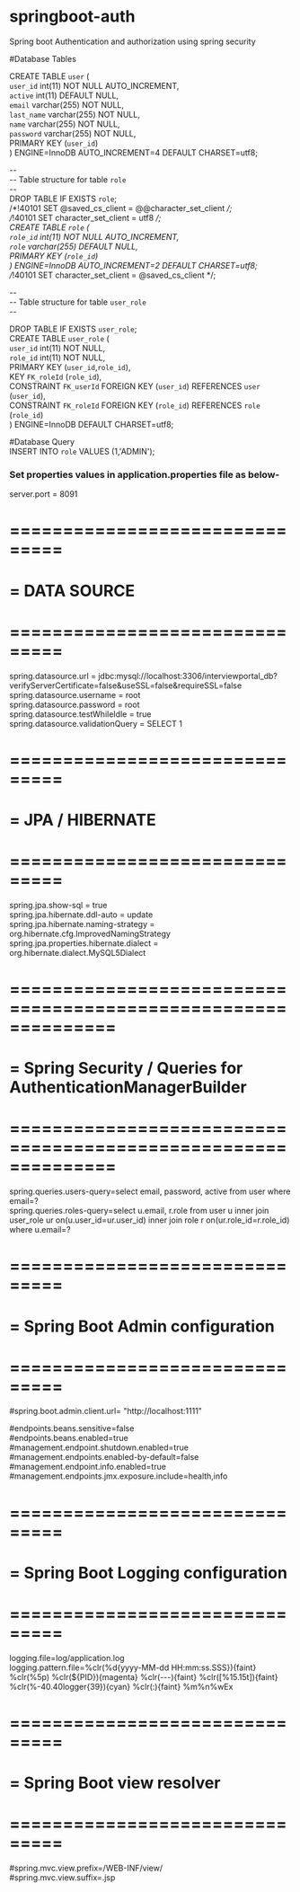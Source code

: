 # springboot-auth
Spring boot Authentication and authorization using spring security

#Database Tables

CREATE TABLE `user` (</br>
  `user_id` int(11) NOT NULL AUTO_INCREMENT,</br>
  `active` int(11) DEFAULT NULL,</br>
  `email` varchar(255) NOT NULL,</br>
  `last_name` varchar(255) NOT NULL,</br>
  `name` varchar(255) NOT NULL,</br>
  `password` varchar(255) NOT NULL,</br>
  PRIMARY KEY (`user_id`)</br>
) ENGINE=InnoDB AUTO_INCREMENT=4 DEFAULT CHARSET=utf8;</br>

--</br>
-- Table structure for table `role`</br>
--</br>
DROP TABLE IF EXISTS `role`;</br>
/*!40101 SET @saved_cs_client     = @@character_set_client */;</br>
/*!40101 SET character_set_client = utf8 */;</br>
CREATE TABLE `role` (</br>
  `role_id` int(11) NOT NULL AUTO_INCREMENT,</br>
  `role` varchar(255) DEFAULT NULL,</br>
  PRIMARY KEY (`role_id`)</br>
) ENGINE=InnoDB AUTO_INCREMENT=2 DEFAULT CHARSET=utf8;</br>
/*!40101 SET character_set_client = @saved_cs_client */;</br>

--</br>
-- Table structure for table `user_role`</br>
--</br>

DROP TABLE IF EXISTS `user_role`;</br>
CREATE TABLE `user_role` (</br>
  `user_id` int(11) NOT NULL,</br>
  `role_id` int(11) NOT NULL,</br>
  PRIMARY KEY (`user_id`,`role_id`),</br>
  KEY `FK_roleId` (`role_id`),</br>
  CONSTRAINT `FK_userId` FOREIGN KEY (`user_id`) REFERENCES `user` (`user_id`),</br>
  CONSTRAINT `FK_roleId` FOREIGN KEY (`role_id`) REFERENCES `role` (`role_id`)</br>
) ENGINE=InnoDB DEFAULT CHARSET=utf8;</br>

#Database Query</br>
INSERT INTO `role` VALUES (1,'ADMIN');<br/>


<h3>Set properties values in application.properties file as below-</h3>

server.port = 8091<br/>

# ===============================
# = DATA SOURCE
# ===============================
spring.datasource.url = jdbc:mysql://localhost:3306/interviewportal_db?verifyServerCertificate=false&useSSL=false&requireSSL=false<br/>
spring.datasource.username = root<br/>
spring.datasource.password = root<br/>
spring.datasource.testWhileIdle = true<br/>
spring.datasource.validationQuery = SELECT 1<br/>


# ===============================
# = JPA / HIBERNATE
# ===============================
spring.jpa.show-sql = true<br/>
spring.jpa.hibernate.ddl-auto = update<br/>
spring.jpa.hibernate.naming-strategy = org.hibernate.cfg.ImprovedNamingStrategy<br/>
spring.jpa.properties.hibernate.dialect = org.hibernate.dialect.MySQL5Dialect<br/>

# ==============================================================
# = Spring Security / Queries for AuthenticationManagerBuilder  
# ==============================================================
spring.queries.users-query=select email, password, active from user where email=?<br/>
spring.queries.roles-query=select u.email, r.role from user u inner join user_role ur on(u.user_id=ur.user_id) inner join role r on(ur.role_id=r.role_id) where u.email=?<br/>

# ===============================
# = Spring Boot Admin configuration
# ===============================
#spring.boot.admin.client.url= "http://localhost:1111" <br/>

#endpoints.beans.sensitive=false<br/>
#endpoints.beans.enabled=true<br/>
#management.endpoint.shutdown.enabled=true<br/>
#management.endpoints.enabled-by-default=false<br/>
#management.endpoint.info.enabled=true<br/>
#management.endpoints.jmx.exposure.include=health,info<br/>

# ===============================
# = Spring Boot Logging configuration
# ===============================
logging.file=log/application.log <br/>
logging.pattern.file=%clr(%d{yyyy-MM-dd HH:mm:ss.SSS}){faint} %clr(%5p) %clr(${PID}){magenta} %clr(---){faint} %clr([%15.15t]){faint} %clr(%-40.40logger{39}){cyan} %clr(:){faint} %m%n%wEx <br/>

# ===============================
# = Spring Boot view resolver
# ===============================
#spring.mvc.view.prefix=/WEB-INF/view/<br/>
#spring.mvc.view.suffix=.jsp<br/>

